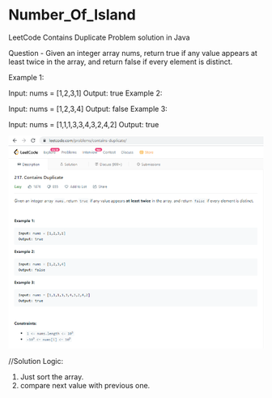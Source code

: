 # Number_Of_Island
LeetCode Contains Duplicate Problem solution in Java

Question - 
Given an integer array nums, return true if any value appears at least twice in the array, and return false if every element is distinct.

 

Example 1:

Input: nums = [1,2,3,1]
Output: true
Example 2:

Input: nums = [1,2,3,4]
Output: false
Example 3:

Input: nums = [1,1,1,3,3,4,3,2,4,2]
Output: true

![Question](question.png?raw=true "Question")

//Solution Logic:
1. Just sort the array.
2. compare next value with previous one. 